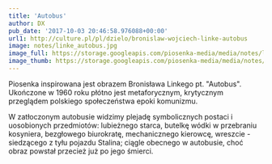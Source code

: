 ```yaml
---
title: 'Autobus'
author: DX
pub_date: '2017-10-03 20:46:58.976088+00:00'
url1: http://culture.pl/pl/dzielo/bronislaw-wojciech-linke-autobus
image: notes/linke_autobus.jpg
image_full: https://storage.googleapis.com/piosenka-media/media/notes/linke_autobus.jpg
image_thumb: https://storage.googleapis.com/piosenka-media/media/notes/linke_autobus.jpg.0x300_q85_upscale.jpg
---
```


Piosenka inspirowana jest obrazem Bronisława Linkego pt. "Autobus". Ukończone w 1960 roku płótno jest metaforycznym, krytycznym przeglądem polskiego społeczeństwa epoki komunizmu.

W zatłoczonym autobusie widzimy plejadę symbolicznych postaci i uosobionych przedmiotów: lubieżnego starca, butelkę wódki w przebraniu kosyniera, bezgłowego biurokratę, mechanicznego kierowcę, wreszcie \- siedzącego z tyłu pojazdu Stalina; ciągle obecnego w autobusie, choć obraz powstał przecież już po jego śmierci.